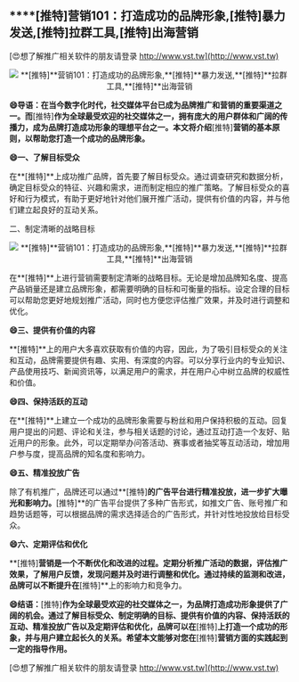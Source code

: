 ## ****[推特]**营销101：打造成功的品牌形象,**[推特]**暴力发送,**[推特]**拉群工具,**[推特]**出海营销**

[😍想了解推广相关软件的朋友请登录 http://www.vst.tw](http://www.vst.tw)

 <center><img src="https://vst.tw/MP4/tuiguang/png/0.png" alt="**[推特]**营销101：打造成功的品牌形象,**[推特]**暴力发送,**[推特]**拉群工具,**[推特]**出海营销"></center>

**😄导语：在当今数字化时代，社交媒体平台已成为品牌推广和营销的重要渠道之一。而**[推特]**作为全球最受欢迎的社交媒体之一，拥有庞大的用户群体和广阔的传播力，成为品牌打造成功形象的理想平台之一。本文将介绍**[推特]**营销的基本原则，以帮助您打造一个成功的品牌形象。**

**😄一、了解目标受众**

在**[推特]**上成功推广品牌，首先要了解目标受众。通过调查研究和数据分析，确定目标受众的特征、兴趣和需求，进而制定相应的推广策略。了解目标受众的喜好和行为模式，有助于更好地针对他们展开推广活动，提供有价值的内容，并与他们建立起良好的互动关系。

二、制定清晰的战略目标

 <center><img src="https://vst.tw/MP4/tuiguang/png/4.png" alt="**[推特]**营销101：打造成功的品牌形象,**[推特]**暴力发送,**[推特]**拉群工具,**[推特]**出海营销"></center>

在**[推特]**上进行营销需要制定清晰的战略目标。无论是增加品牌知名度、提高产品销量还是建立品牌形象，都需要明确的目标和可衡量的指标。设定合理的目标可以帮助您更好地规划推广活动，同时也方便您评估推广效果，并及时进行调整和优化。

**😄三、提供有价值的内容**

**[推特]**上的用户大多喜欢获取有价值的内容，因此，为了吸引目标受众的关注和互动，品牌需要提供有趣、实用、有深度的内容。可以分享行业内的专业知识、产品使用技巧、新闻资讯等，以满足用户的需求，并在用户心中树立品牌的权威性和价值。

**😄四、保持活跃的互动**

在**[推特]**上建立一个成功的品牌形象需要与粉丝和用户保持积极的互动。回复用户提出的问题、评论和关注，参与相关话题的讨论，通过互动打造一个友好、贴近用户的形象。此外，可以定期举办问答活动、赛事或者抽奖等互动活动，增加用户参与度，提高品牌的知名度和影响力。

**😄五、精准投放广告**

除了有机推广，品牌还可以通过**[推特]**的广告平台进行精准投放，进一步扩大曝光和影响力。**[推特]**的广告平台提供了多种广告形式，如推文广告、账号推广和趋势话题等，可以根据品牌的需求选择适合的广告形式，并针对性地投放给目标受众。

**😄六、定期评估和优化**

**[推特]**营销是一个不断优化和改进的过程。定期分析推广活动的数据，评估推广效果，了解用户反馈，发现问题并及时进行调整和优化。通过持续的监测和改进，品牌可以不断提升在**[推特]**上的影响力和竞争力。

**😄结语：**[推特]**作为全球最受欢迎的社交媒体之一，为品牌打造成功形象提供了广阔的机会。通过了解目标受众、制定明确的目标、提供有价值的内容、保持活跃的互动、精准投放广告以及定期评估和优化，品牌可以在**[推特]**上打造一个成功的形象，并与用户建立起长久的关系。希望本文能够对您在**[推特]**营销方面的实践起到一定的指导作用。**

[😍想了解推广相关软件的朋友请登录 http://www.vst.tw](http://www.vst.tw)



